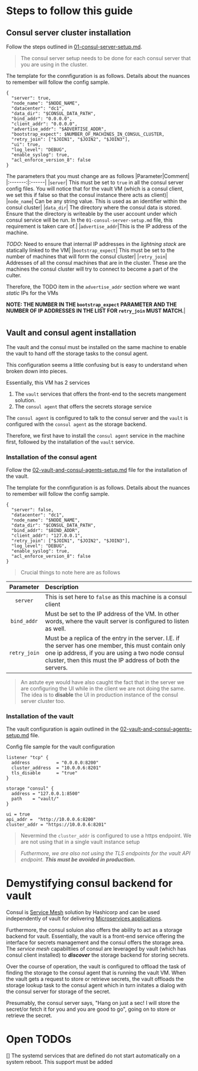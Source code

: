 # Steps to follow this guide

## Consul server cluster installation

Follow the steps outlined in [01-consul-server-setup.md](01-consul-server-setup.md).

> The consul server setup needs to be done for each consul server that you are using in the cluster.

The template for the connfiguration is as follows. Details about the nuances to remember will follow the config sample.

```
{
  "server": true,
  "node_name": "$NODE_NAME",
  "datacenter": "dc1",
  "data_dir": "$CONSUL_DATA_PATH",
  "bind_addr": "0.0.0.0",
  "client_addr": "0.0.0.0",
  "advertise_addr": "$ADVERTISE_ADDR",
  "bootstrap_expect": $NUMBER_OF_MACHINES_IN_CONSUL_CLUSTER,
  "retry_join": ["$JOIN1", "$JOIN2", "$JOIN3"],
  "ui": true,
  "log_level": "DEBUG",
  "enable_syslog": true,
  "acl_enforce_version_8": false
}
```

The parameters that you must change are as follows
|Parameter|Comment|
|:-------:|:------|
|`server`| This must be set to `true` in all the consul server config files. You will notice that for the vault VM (which is a consul client, we set this if false so that the consul instance there acts as client)| 
|`node_name`| Can be any string value. This is used as an identifier within the consul cluster|
|`data_dir`| The directory where the consul data is stored. Ensure that the directory is writeable by the user account under which consul service will be run. In the `01-consul-server-setup.md` file, this requirement is taken care of.|
|`advertise_addr`|This is the IP address of the machine.<p><p>*TODO*: Need to ensure that internal IP addresses in the *lightning stack* are statically linked to the VM|
|`bootstrap_expect`| This must be set to the number of machines that will form the consul cluster|
|`retry_join`| Addresses of all the consul machines that are in the cluster. These are the machines the consul cluster will try to connect to become a part of the culter.<p><p>Therefore, the TODO item in the `advertise_addr` section where we want *static* IPs for the VMs<p><p> **NOTE: THE NUMBER IN THE `bootstrap_expect` PARAMETER AND THE NUMBER OF IP ADDRESSES IN THE LIST FOR `retry_join` MUST MATCH.**|

#

## Vault and consul agent installation

The vault and the consul must be installed on the same machine to enable the vault to hand off the storage tasks to the consul agent.

This configuration seems a little confusing but is easy to understand when broken down into pieces.

Essentially, this VM has 2 services

1. The `vault` services that offers the front-end to the secrets mangement solution.
2. The `consul agent` that offers the secrets storage service

The `consul agent` is configured to talk to the consul server and the `vault` is configured with the `consul agent` as the storage backend.

Therefore, we first have to install the `consul agent` service in the machine first, followed by the installation of the `vault` service.

### Installation of the consul agent

Follow the [02-vault-and-consul-agents-setup.md](02-vault-and-consul-agents-setup.md) file for the installation of the vault.

The template for the connfiguration is as follows. Details about the nuances to remember will follow the config sample.

```
{
  "server": false,
  "datacenter": "dc1",
  "node_name": "$NODE_NAME",
  "data_dir": "$CONSUL_DATA_PATH",
  "bind_addr": "$BIND_ADDR",
  "client_addr": "127.0.0.1",
  "retry_join": ["$JOIN1", "$JOIN2", "$JOIN3"],
  "log_level": "DEBUG",
  "enable_syslog": true,
  "acl_enforce_version_8": false
}
```

> Crucial things to note here are as follows

|Parameter|Description|
|:-------:|:----------|
|`server`| This is set here to `false` as this machine is a consul client|
|`bind_addr`|Must be set to the IP address of the VM. In other words, where the vault server is configured to listen as well.|
|`retry_join`| Must be a replica of the entry in the server. I.E. if the server has one member, this must contain only one ip address, if you are using a two node consul cluster, then this must the IP address of both the servers.|

> An astute eye would have also caught the fact that in the server we are configuring the UI while in the client we are not doing the same. The idea is to **disable** the UI in production instance of the consul server cluster too.

### Installation of the vault

The vault configuration is again outlined in the [02-vault-and-consul-agents-setup.md](02-vault-and-consul-agents-setup.md) file.

Config file sample for the vault configuration

```
listener "tcp" {
  address          = "0.0.0.0:8200"
  cluster_address  = "10.0.0.6:8201"
  tls_disable      = "true"
}

storage "consul" {
  address = "127.0.0.1:8500"
  path    = "vault/"
}

ui = true
api_addr =  "http://10.0.0.6:8200"
cluster_addr = "https://10.0.0.6:8201"
```

> Nevermind the `cluster_addr` is configured to use a https endpoint. We are not using that in a single vault instance setup

> *Futhermore, we are also not using the TLS endpoints for the vault API endpoint. **This must be avoided in production.***
 

# Demystifying consul backend for vault

Consul is [Service Mesh](https://en.wikipedia.org/wiki/Service_mesh) solution by Hashicorp and can be used independently of vault for delivering [Microservices applications](https://en.wikipedia.org/wiki/Microservices).

Furthermore, the consul soluion also offers the ability to act as a storage backend for vault. Essentially, the vault is a front-end service offering the interface for secrets management and the consul offers the storage area. The *service mesh* capabiltiies of consul are leveraged by vault (which has consul client installed) to ***discover*** the storage backend for storing secrets.

Over the course of operation, the vault is configured to offload the task of finding the storage to the consul agent that is running the vault VM. When the vault gets a request to store or retrieve secrets, the vault offloads the storage lookup task to the consul agent which in turn initates a dialog with the consul server for storage of the secret.

Presumably, the consul server says, "Hang on just a sec! I will store the secret/or fetch it for you and you are good to go", going on to store or retrieve the secret.

# Open TODOs

[] The systemd services that are defined do not start automatically on a system reboot. This support must be added
